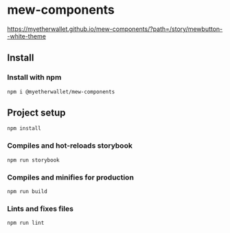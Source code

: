 # mew-components
https://myetherwallet.github.io/mew-components/?path=/story/mewbutton--white-theme

## Install
### Install with npm
```
npm i @myetherwallet/mew-components
```

## Project setup
```
npm install
```

### Compiles and hot-reloads storybook
```
npm run storybook
```

### Compiles and minifies for production
```
npm run build
```

### Lints and fixes files
```
npm run lint
```
